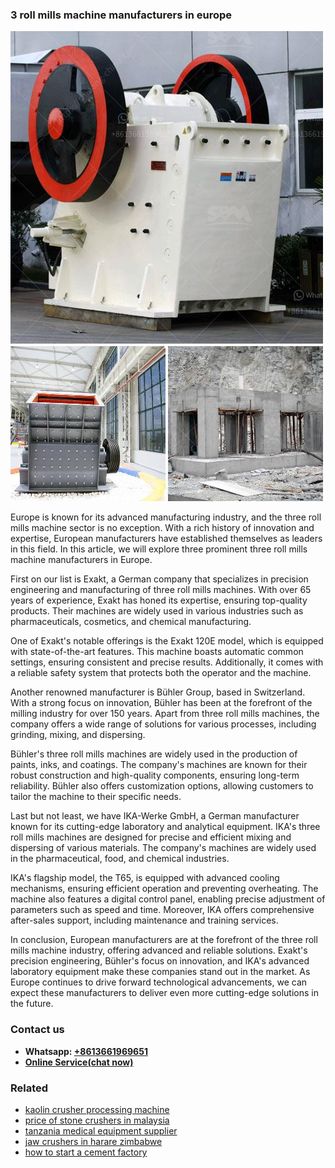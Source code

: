 <h3>3 roll mills machine manufacturers in europe</h3><img src='1708589125.jpg' alt=''><p>Europe is known for its advanced manufacturing industry, and the three roll mills machine sector is no exception. With a rich history of innovation and expertise, European manufacturers have established themselves as leaders in this field. In this article, we will explore three prominent three roll mills machine manufacturers in Europe.</p><p>First on our list is Exakt, a German company that specializes in precision engineering and manufacturing of three roll mills machines. With over 65 years of experience, Exakt has honed its expertise, ensuring top-quality products. Their machines are widely used in various industries such as pharmaceuticals, cosmetics, and chemical manufacturing.</p><p>One of Exakt's notable offerings is the Exakt 120E model, which is equipped with state-of-the-art features. This machine boasts automatic common settings, ensuring consistent and precise results. Additionally, it comes with a reliable safety system that protects both the operator and the machine.</p><p>Another renowned manufacturer is Bühler Group, based in Switzerland. With a strong focus on innovation, Bühler has been at the forefront of the milling industry for over 150 years. Apart from three roll mills machines, the company offers a wide range of solutions for various processes, including grinding, mixing, and dispersing.</p><p>Bühler's three roll mills machines are widely used in the production of paints, inks, and coatings. The company's machines are known for their robust construction and high-quality components, ensuring long-term reliability. Bühler also offers customization options, allowing customers to tailor the machine to their specific needs.</p><p>Last but not least, we have IKA-Werke GmbH, a German manufacturer known for its cutting-edge laboratory and analytical equipment. IKA's three roll mills machines are designed for precise and efficient mixing and dispersing of various materials. The company's machines are widely used in the pharmaceutical, food, and chemical industries.</p><p>IKA's flagship model, the T65, is equipped with advanced cooling mechanisms, ensuring efficient operation and preventing overheating. The machine also features a digital control panel, enabling precise adjustment of parameters such as speed and time. Moreover, IKA offers comprehensive after-sales support, including maintenance and training services.</p><p>In conclusion, European manufacturers are at the forefront of the three roll mills machine industry, offering advanced and reliable solutions. Exakt's precision engineering, Bühler's focus on innovation, and IKA's advanced laboratory equipment make these companies stand out in the market. As Europe continues to drive forward technological advancements, we can expect these manufacturers to deliver even more cutting-edge solutions in the future.</p><h3>Contact us</h3><ul><li><strong>Whatsapp:&nbsp;<a href="https://wa.me/8613661969651">+8613661969651</a></strong></li><li><a href="https://swt.shibang-china.com/?git&amp;zhl&amp;3 roll mills machine manufacturers in europe"><strong>Online Service(chat now)</strong></a></li></ul><h3>Related</h3><ul><li><a href='kaolin crusher processing machine.md'>kaolin crusher processing machine</a></li><li><a href='price of stone crushers in malaysia.md'>price of stone crushers in malaysia</a></li><li><a href='tanzania medical equipment supplier.md'>tanzania medical equipment supplier</a></li><li><a href='jaw crushers in harare zimbabwe.md'>jaw crushers in harare zimbabwe</a></li><li><a href='how to start a cement factory.md'>how to start a cement factory</a></li></ul>